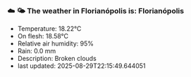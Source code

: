 ### ☁️ 🌤️  The weather in Florianópolis is: Florianópolis

- Temperature: 18.22°C
- On flesh: 18.58°C
- Relative air humidity: 95%
- Rain: 0.0 mm
- Description: Broken clouds
- last updated: 2025-08-29T22:15:49.644051
